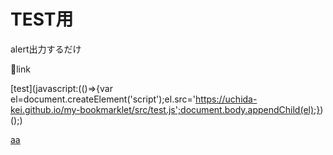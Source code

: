 # TEST用
alert出力するだけ

🔽link

[test](javascript:(()=>{var el=document.createElement('script');el.src='https://uchida-kei.github.io/my-bookmarklet/src/test.js';document.body.appendChild(el);})();)

<a href="javascript:(()=>{el=document.createElement('script');el.src='https%3A%2F%2Fbit.ly%2F2AjbAje';document.body.appendChild(el);})();">aa</a>
